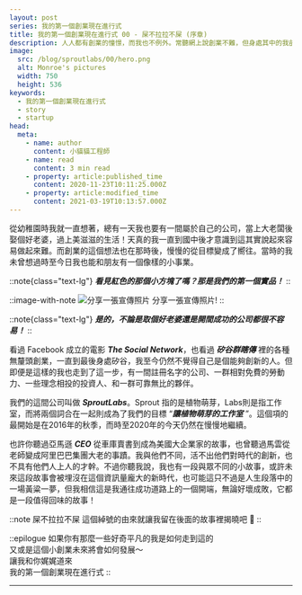 ```yaml
---
layout: post
series: 我的第一個創業現在進行式
title: 我的第一個創業現在進行式 00 - 屎不拉拉不屎 (序章)
description: 人人都有創業的憧憬，而我也不例外。常聽網上說創業不難，但身處其中的我卻不這麼覺得。 在矽谷高科技產業的競爭下，與夥伴們共同奮鬥的我，體驗了許多不一樣的東西。 從項目開始到現在經歷的各種酸甜苦辣、屎不拉拉不屎的綽號由來、夥伴們的分分合合，一切的一切，且聽小貓貓工程師和你分享：我的第一個創業現在進行式 (序章)。
image:
  src: /blog/sproutlabs/00/hero.png
  alt: Monroe's pictures
  width: 750
  height: 536
keywords: 
  - 我的第一個創業現在進行式
  - story
  - startup
head:
  meta:
    - name: author
      content: 小貓貓工程師
    - name: read
      content: 3 min read
    - property: article:published_time
      content: 2020-11-23T10:11:25.000Z
    - property: article:modified_time
      content: 2021-03-19T10:13:57.000Z
---
```


從幼稚園時我就一直想著，總有一天我也要有一間屬於自己的公司，當上大老闆後娶個好老婆，過上美滋滋的生活！天真的我一直到國中後才意識到這其實說起來容易做起來難。而創業的這個想法也在那時後，慢慢的從目標變成了嚮往。當時的我未曾想過時至今日我也能和朋友有一個像樣的小事業。

::note{class="text-lg"}
**_看見紅色的那個小方塊了嗎？那是我們的第一個實品！_**
::

::image-with-note
![分享一張宣傳照片](/blog/sproutlabs/00/showcase.jpeg)
分享一張宣傳照片!
::

::note{class="text-lg"}
**_是的，不論是取個好老婆還是開間成功的公司都很不容易！_**
::

看過 Facebook 成立的電影 **_The Social Network_**，也看過 **_矽谷群瞎傳_** 裡的各種無釐頭創業，一直到最後身處矽谷，我至今仍然不覺得自己是個能夠創新的人。但即便是這樣的我也走到了這一步，有一間註冊名字的公司、一群相對免費的勞動力、一些理念相投的投資人、和一群可靠無比的夥伴。

我們的這間公司叫做 **_SproutLabs_**。Sprout 指的是植物萌芽，Labs則是指工作室，而將兩個詞合在一起則成為了我們的目標 “**_讓植物萌芽的工作室_** ”。這個項的最開始是在2016年的秋季，而時至2020年的今天仍然在慢慢地繼續。

也許你聽過亞馬遜 _**CEO**_ 從車庫賣書到成為美國大企業家的故事，也曾聽過馬雲從老師變成阿里巴巴集團大老的事蹟。我與他們不同，活不出他們對時代的創新，也不具有他們人上人的才幹。不過你聽我說，我也有一段與眾不同的小故事，或許未來這段故事會被埋沒在這個資訊量龐大的新時代，也可能這只不過是人生段落中的一場黃粱一夢，但我相信這是我通往成功道路上的一個開端，無論好壞成敗，它都是一段值得回味的故事！

::note
屎不拉拉不屎 這個綽號的由來就讓我留在後面的故事裡揭曉吧 🙌
::

::epilogue
如果你有那麼一些好奇平凡的我是如何走到這的<br/>
又或是這個小創業未來將會如何發展～<br/>
讓我和你娓娓道來<br/>
我的第一個創業現在進行式
::

---
